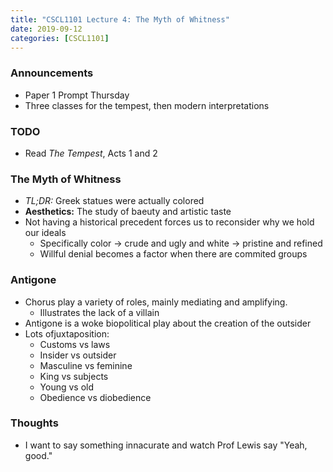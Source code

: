 ```yaml
---
title: "CSCL1101 Lecture 4: The Myth of Whitness"
date: 2019-09-12
categories: [CSCL1101]
---
```


### Announcements

- Paper 1 Prompt Thursday
- Three classes for the tempest, then modern interpretations

### TODO

- Read *The Tempest*, Acts 1 and 2

### The Myth of Whitness

- *TL;DR:* Greek statues were actually colored
- **Aesthetics:** The study of baeuty and artistic taste 
- Not having a historical precedent forces us to reconsider why we hold our ideals
    - Specifically color &rarr; crude and ugly and white &rarr; pristine and refined
    - Willful denial becomes a factor when there are commited groups

### Antigone

- Chorus play a variety of roles, mainly mediating and amplifying.
    - Illustrates the lack of a villain
- Antigone is a woke biopolitical play about the creation of the outsider
- Lots ofjuxtaposition:
    - Customs vs laws
    - Insider vs outsider
    - Masculine vs feminine
    - King vs subjects
    - Young vs old
    - Obedience vs diobedience 

### Thoughts

- I want to say something innacurate and watch Prof Lewis say "Yeah, good."




